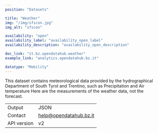 ```yaml
---
position: "Datasets"

title: "Weather"
img: "/img/sfscon.jpg"
img_alt: "sfscon"

availability: "open"
availability_label: "availability_open_label"
availability_description: "availability_open_description"

doc_link: "it.bz.opendatahub.weather"
example_link: "analytics.opendatahub.bz.it"

datatype: "Mobility"
---
```


This dataset contains meteorological data provided by the hydrographical Department of South Tyrol and Trentino, such as Precipitation and Air temperature
Here are the measurements of the weather data, not the forecast.

|             |                        |
| :---------- | ---------------------- |
| Output      | JSON                   |
| Contact     | help@opendatahub.bz.it |
| API version | v2                     |
